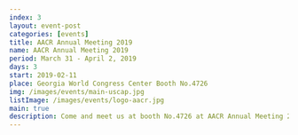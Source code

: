 ```yaml
---
index: 3
layout: event-post
categories: [events]
title: AACR Annual Meeting 2019
name: AACR Annual Meeting 2019
period: March 31 - April 2, 2019
days: 3
start: 2019-02-11
place: Georgia World Congress Center Booth No.4726
img: /images/events/main-uscap.jpg
listImage: /images/events/logo-aacr.jpg
main: true
description: Come and meet us at booth No.4726 at AACR Annual Meeting 2019.
---
```

